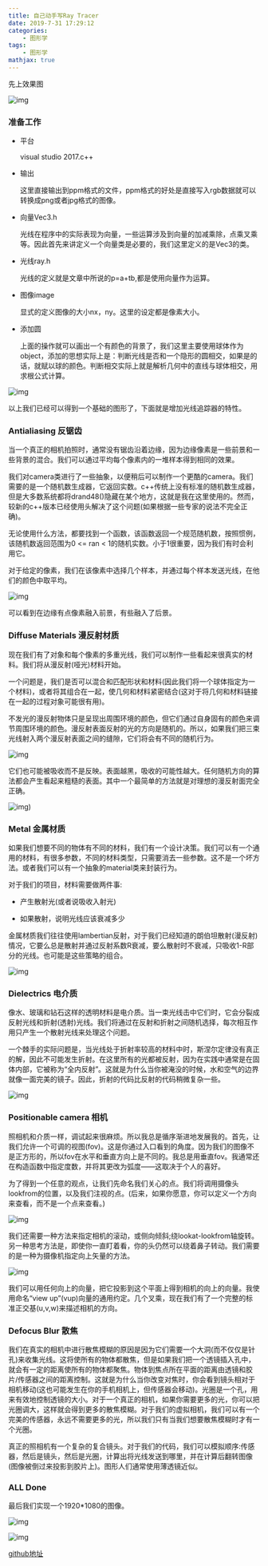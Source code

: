 ```yaml
---
title: 自己动手写Ray Tracer
date: 2019-7-31 17:29:12
categories:
    - 图形学
tags: 
    - 图形学
mathjax: true
---
```


先上效果图

![img](https://s2.ax1x.com/2019/07/31/etfpKe.md.png)
<!--more-->
### 准备工作

*   平台

    visual studio 2017.c++
*   输出

    这里直接输出到ppm格式的文件，ppm格式的好处是直接写入rgb数据就可以转换成png或者jpg格式的图像。
*   向量Vec3.h

    光线在程序中的实际表现为向量，一些运算涉及到向量的加减乘除，点乘叉乘等。因此首先来讲定义一个向量类是必要的，我们这里定义的是Vec3的类。
*   光线ray.h

    光线的定义就是文章中所说的p=a+tb,都是使用向量作为运算。
*   图像image

    显式的定义图像的大小nx，ny。这里的设定都是像素大小。
*   添加圆

    上面的操作就可以画出一个有颜色的背景了，我们这里主要使用球体作为object，添加的思想实际上是：判断光线是否和一个隐形的圆相交，如果是的话，就赋以球的颜色。判断相交实际上就是解析几何中的直线与球体相交，用求根公式计算。

![img](https://s2.ax1x.com/2019/07/31/et0k4J.png)

以上我们已经可以得到一个基础的图形了，下面就是增加光线追踪器的特性。

### Antialiasing 反锯齿

当一个真正的相机拍照时，通常没有锯齿沿着边缘，因为边缘像素是一些前景和一些背景的混合。我们可以通过平均每个像素内的一堆样本得到相同的效果。

我们对camera类进行了一些抽象，以便稍后可以制作一个更酷的camera。我们需要的是一个随机数生成器，它返回实数。c++传统上没有标准的随机数生成器，但是大多数系统都将drand48()隐藏在某个地方，这就是我在这里使用的。然而，较新的c++版本已经使用<random>头解决了这个问题(如果根据一些专家的说法不完全正确)。</random>

无论使用什么方法，都要找到一个函数，该函数返回一个规范随机数，按照惯例，该随机数返回范围为0 &lt;= ran &lt; 1的随机实数。小于1很重要，因为我们有时会利用它。

对于给定的像素，我们在该像素中选择几个样本，并通过每个样本发送光线，在他们的颜色中取平均。

![img](https://s2.ax1x.com/2019/07/31/etcwyd.png)

可以看到在边缘有点像素融入前景，有些融入了后景。

### Diffuse Materials 漫反射材质

现在我们有了对象和每个像素的多重光线，我们可以制作一些看起来很真实的材料。我们将从漫反射(哑光)材料开始。

一个问题是，我们是否可以混合和匹配形状和材料(因此我们将一个球体指定为一个材料)，或者将其组合在一起，使几何和材料紧密结合(这对于将几何和材料链接在一起的过程对象可能很有用)。

不发光的漫反射物体只是呈现出周围环境的颜色，但它们通过自身固有的颜色来调节周围环境的颜色。漫反射表面反射的光的方向是随机的。所以，如果我们把三束光线射入两个漫反射表面之间的缝隙，它们将会有不同的随机行为。

![img](https://s2.ax1x.com/2019/07/31/et2J2D.png)

它们也可能被吸收而不是反映。表面越黑，吸收的可能性越大。任何随机方向的算法都会产生看起来粗糙的表面。其中一个最简单的方法就是对理想的漫反射面完全正确。

![img](https://s2.ax1x.com/2019/07/31/et2G8O.png))

### Metal 金属材质

如果我们想要不同的物体有不同的材料，我们有一个设计决策。我们可以有一个通用的材料，有很多参数，不同的材料类型，只需要消去一些参数。这不是一个坏方法。或者我们可以有一个抽象的material类来封装行为。

对于我们的项目，材料需要做两件事:

*   产生散射光(或者说吸收入射光)
-   如果散射，说明光线应该衰减多少

金属材质我们往往使用lambertian反射，对于我们已经知道的朗伯坦散射(漫反射)情况，它要么总是散射并通过反射系数R衰减，要么散射时不衰减，只吸收1-R部分的光线。也可能是这些策略的组合。

![img](https://s2.ax1x.com/2019/07/31/et2NKH.png)

### Dielectrics 电介质

像水、玻璃和钻石这样的透明材料是电介质。当一束光线击中它们时，它会分裂成反射光线和折射(透射)光线。我们将通过在反射和折射之间随机选择，每次相互作用只产生一个散射光线来处理这个问题。

一个棘手的实际问题是，当光线处于折射率较高的材料中时，斯涅尔定律没有真正的解，因此不可能发生折射。在这里所有的光都被反射，因为在实践中通常是在固体内部，它被称为“全内反射”。这就是为什么当你被淹没的时候，水和空气的边界就像一面完美的镜子。因此，折射的代码比反射的代码稍微复杂一些。

![img](https://s2.ax1x.com/2019/07/31/et2156.png)

### Positionable camera 相机

照相机和介质一样，调试起来很麻烦。所以我总是循序渐进地发展我的。首先，让我们允许一个可调的视图(fov)。这是你通过入口看到的角度。因为我们的图像不是正方形的，所以fov在水平和垂直方向上是不同的。我总是用垂直fov。我通常还在构造函数中指定度数，并将其更改为弧度——这取决于个人的喜好。

为了得到一个任意的观点，让我们先命名我们关心的点。我们将调用摄像头lookfrom的位置，以及我们注视的点。(后来，如果你愿意，你可以定义一个方向来查看，而不是一个点来查看。)

![img](https://s2.ax1x.com/2019/07/31/et28PK.png)

我们还需要一种方法来指定相机的滚动，或侧向倾斜;绕lookat-lookfrom轴旋转。另一种思考方法是，即使你一直盯着看，你的头仍然可以绕着鼻子转动。我们需要的是一种为摄像机指定向上矢量的方法。

![img](https://s2.ax1x.com/2019/07/31/et2Yxe.png)

我们可以用任何向上的向量，把它投影到这个平面上得到相机的向上的向量。我使用命名“view up”(vup)向量的通用约定。几个叉乘，现在我们有了一个完整的标准正交基(u,v,w)来描述相机的方向。

### Defocus Blur 散焦

我们在真实的相机中进行散焦模糊的原因是因为它们需要一个大洞(而不仅仅是针孔)来收集光线。这将使所有的物体都散焦，但是如果我们把一个透镜插入孔中，就会有一定的距离使所有的物体都聚焦。物体到焦点所在平面的距离由透镜和胶片/传感器之间的距离控制。这就是为什么当你改变对焦时，你会看到镜头相对于相机移动(这也可能发生在你的手机相机上，但传感器会移动)。光圈是一个孔，用来有效地控制透镜的大小。对于一个真正的相机，如果你需要更多的光，你可以把光圈调大，这样就会得到更多的散焦模糊。对于我们的虚拟相机，我们可以有一个完美的传感器，永远不需要更多的光，所以我们只有当我们想要散焦模糊时才有一个光圈。

真正的照相机有一个复杂的复合镜头。对于我们的代码，我们可以模拟顺序:传感器，然后是镜头，然后是光圈，计算出将光线发送到哪里，并在计算后翻转图像(图像被倒过来投影到胶片上)。图形人们通常使用薄透镜近似。

### ALL Done

最后我们实现一个1920*1080的图像。

![img](https://s2.ax1x.com/2019/07/31/et2qsJ.png)

![img](https://s2.ax1x.com/2019/07/31/etfpKe.md.png)

[github地址](https://github.com/CrowFea/CodeRepo/tree/master/RayTracer)